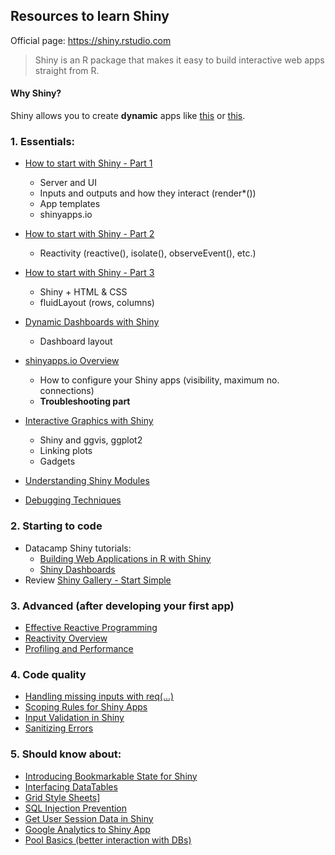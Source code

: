 ## Resources to learn Shiny

Official page: https://shiny.rstudio.com

> Shiny is an R package that makes it easy to build interactive web apps straight from R.

#### Why Shiny?

Shiny allows you to create **dynamic** apps like [this](https://shiny.rstudio.com/gallery/bus-dashboard.html) or [this](https://shiny.rstudio.com/gallery/movie-explorer.html).

### 1. Essentials: 
* [How to start with Shiny - Part 1](https://www.rstudio.com/resources/webinars/how-to-start-with-shiny-part-1)

  - Server and UI
  - Inputs and outputs and how they interact (render*())
  - App templates
  - shinyapps.io
* [How to start with Shiny - Part 2](https://www.rstudio.com/resources/webinars/how-to-start-with-shiny-part-2)

  - Reactivity (reactive(), isolate(), observeEvent(), etc.)
* [How to start with Shiny - Part 3](https://www.rstudio.com/resources/webinars/how-to-start-with-shiny-part-3)

  - Shiny + HTML & CSS
  - fluidLayout (rows, columns) 
* [Dynamic Dashboards with Shiny](https://www.rstudio.com/resources/webinars/dynamic-dashboards-with-shiny)

  - Dashboard layout
* [shinyapps.io Overview](https://www.rstudio.com/resources/webinars/shinyappsio-overview-and-tour)

  - How to configure your Shiny apps (visibility, maximum no. connections)
  - **Troubleshooting part**
* [Interactive Graphics with Shiny](https://www.rstudio.com/resources/webinars/interactive-graphics-with-shiny)

  - Shiny and ggvis, ggplot2
  - Linking plots
  - Gadgets
* [Understanding Shiny Modules](https://www.rstudio.com/resources/webinars/understanding-shiny-modules)
* [Debugging Techniques](https://www.rstudio.com/resources/videos/debugging-techniques)

### 2. Starting to code
* Datacamp Shiny tutorials:
  - [Building Web Applications in R with Shiny](https://www.datacamp.com/courses/building-web-applications-in-r-with-shiny)
  - [Shiny Dashboards](https://www.datacamp.com/courses/building-dashboards-with-shinydashboard)
* Review [Shiny Gallery - Start Simple](https://shiny.rstudio.com/gallery)

### 3. Advanced (after developing your first app)
* [Effective Reactive Programming](https://www.rstudio.com/resources/videos/effective-reactive-programming)
* [Reactivity Overview](https://shiny.rstudio.com/articles/reactivity-overview.html)
* [Profiling and Performance](https://www.rstudio.com/resources/videos/profiling-and-performance)

### 4. Code quality
* [Handling missing inputs with req(...)](https://shiny.rstudio.com/articles/req.html)
* [Scoping Rules for Shiny Apps](https://shiny.rstudio.com/articles/scoping.html)
* [Input Validation in Shiny](https://shiny.rstudio.com/articles/validation.html)
* [Sanitizing Errors](https://shiny.rstudio.com/articles/sanitize-errors.html)

### 5. Should know about:
* [Introducing Bookmarkable State for Shiny](https://www.rstudio.com/resources/webinars/introducing-bookmarkable-state-for-shiny)
* [Interfacing DataTables](https://www.rstudio.com/resources/videos/interfacing-datatables)
* [Grid Style Sheets](https://www.rstudio.com/resources/videos/grid-style-sheets)]
* [SQL Injection Prevention](https://shiny.rstudio.com/articles/sql-injections.html)
* [Get User Session Data in Shiny](https://shiny.rstudio.com/articles/client-data.html)
* [Google Analytics to Shiny App](https://shiny.rstudio.com/articles/google-analytics.html)
* [Pool Basics (better interaction with DBs)](https://shiny.rstudio.com/articles/pool-basics.html)
  
